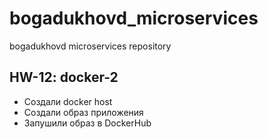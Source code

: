 # bogadukhovd_microservices
bogadukhovd microservices repository


## HW-12: docker-2
- Создали docker host
- Создали образ приложения
- Запушили образ в DockerHub
